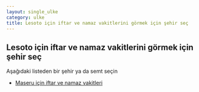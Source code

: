 ```yaml
---
layout: single_ulke
category: ulke
title: Lesoto için iftar ve namaz vakitlerini görmek için şehir seç
---
```



## Lesoto için iftar ve namaz vakitlerini görmek için şehir seç

Aşağıdaki listeden bir şehir ya da semt seçin


* [Maseru için iftar ve namaz vakitleri](/sehir/Lesoto_Maseru)
